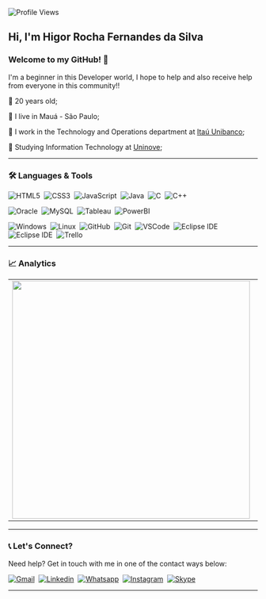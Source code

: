 ![Profile Views](http://estruyf-github.azurewebsites.net/api/VisitorHit?user=HigorRoc&repo=HigorRoc&countColorcountColor)

## Hi, I'm Higor Rocha Fernandes da Silva
 
### Welcome to my GitHub! 🤝
I'm a beginner in this Developer world, I hope to help and also receive help from everyone in this community!!

📌 20 years old;

📌 I live in Mauá - São Paulo;

📌 I work in the Technology and Operations department at [Itaú Unibanco](https://www.itau.com.br/);

📌 Studying Information Technology at [Uninove](https://www.uninove.br/);

---

### 🛠 Languages & Tools
![HTML5](https://img.shields.io/badge/-HTML5-05122A?&logo=HTML5&logoColor=FFFFFF)&nbsp;
![CSS3](https://img.shields.io/badge/-CSS3-05122A?&logo=CSS3&logoColor=FFFFFF)&nbsp;
![JavaScript](https://img.shields.io/badge/-JavaScript-05122A?&logo=JavaScript&logoColor=FFFFFF)&nbsp;
![Java](https://img.shields.io/badge/-Java-05122A?&logo=Java&logoColor=FFFFFF)&nbsp;
![C](https://img.shields.io/badge/-C-05122A?&logo=C&logoColor=FFFFFF)&nbsp;
![C++](https://img.shields.io/badge/-C++-05122A?&logo=C++&logoColor=FFFFFF)&nbsp;

![Oracle](https://img.shields.io/badge/-Oracle-05122A?&logo=Oracle&logoColor=FFFFFF)&nbsp;
![MySQL](https://img.shields.io/badge/-MySQL-05122A?&logo=MySQL&logoColor=FFFFFF)&nbsp;
![Tableau](https://img.shields.io/badge/-Tableau-05122A?&logo=Tableau&logoColor=FFFFFF)&nbsp;
![PowerBI](https://img.shields.io/badge/-Power%20BI-05122A?&logo=Power%20BI&logoColor=FFFFFF)&nbsp;

![Windows](https://img.shields.io/badge/-Windows-05122A?&logo=Windows&logoColor=FFFFFF)&nbsp;
![Linux](https://img.shields.io/badge/-Linux-05122A?&logo=Linux&logoColor=FFFFFF)&nbsp;
![GitHub](https://img.shields.io/badge/-GitHub-05122A?&logo=GitHub&logoColor=FFFFFF)&nbsp;
![Git](https://img.shields.io/badge/-Git-05122A?&logo=git&logoColor=FFFFFF)&nbsp;
![VSCode](https://img.shields.io/badge/-VSCode-05122A?&logo=Visual%20Studio%20Code&logoColor=FFFFFF)&nbsp; 
![Eclipse IDE](https://img.shields.io/badge/-NetBeans%20IDE-05122A?&logo=Apache%20NetBeans%20IDE&logoColor=FFFFFF)&nbsp; 
![Eclipse IDE](https://img.shields.io/badge/-Eclipse%20IDE-05122A?&logo=Eclipse%20IDE&logoColor=FFFFFF)&nbsp; 
![Trello](https://img.shields.io/badge/-Trello-05122A?&logo=Trello&logoColor=FFFFFF)&nbsp; 

---

### 📈 Analytics
<center>
<table>
    <tr>
        <td><img width="480px" align="left" src="https://github-readme-stats.vercel.app/api?username=HigorRoc&show_icons=true&theme=radical" /></td>
        <td><img width="400px" align="left" src="https://github-readme-stats.vercel.app/api/top-langs/?username=HigorRoc&hide=scss&layout=compact&theme=radical"/></td>
    </tr>   
</table>
</center> 

---

### 📞 Let's Connect?
Need help? Get in touch with me in one of the contact ways below:

[![Gmail](https://img.shields.io/badge/-Gmail-EA4335?&logo=Gmail&logoColor=FFFFFF)](rochahigor05@gmail.com)&nbsp;
[![Linkedin](https://img.shields.io/badge/-Linkedln-0A66C2?&logo=Linkedin&logoColor=FFFFFF)](https://www.linkedin.com/in/higor-silva18/)&nbsp;
[![Whatsapp](https://img.shields.io/badge/-WhatsApp-25D366?&logo=WhatsApp&logoColor=FFFFFF)](https://api.whatsapp.com/send?1=pt_BR&phone=5511943147729)&nbsp;
[![Instagram](https://img.shields.io/badge/-Instagram_-E4405F?&logo=Instagram&logoColor=FFFFFF)](https://instagram.com/hiigorrocha_)&nbsp;
[![Skype](https://img.shields.io/badge/-Skype-00AFF0?&logo=Skype&logoColor=FFFFFF)](https://join.skype.com/invite/AbNH8o8fxoUj)&nbsp;

---
